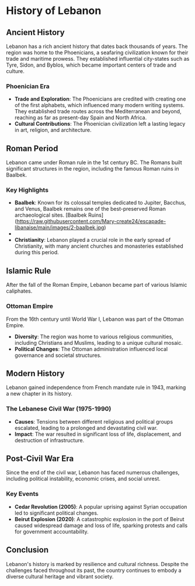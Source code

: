 # History of Lebanon

## Ancient History
Lebanon has a rich ancient history that dates back thousands of years. The region was home to the Phoenicians, a seafaring civilization known for their trade and maritime prowess. They established influential city-states such as Tyre, Sidon, and Byblos, which became important centers of trade and culture.

### Phoenician Era
- **Trade and Exploration**: The Phoenicians are credited with creating one of the first alphabets, which influenced many modern writing systems. They established trade routes across the Mediterranean and beyond, reaching as far as present-day Spain and North Africa.
- **Cultural Contributions**: The Phoenician civilization left a lasting legacy in art, religion, and architecture.

## Roman Period
Lebanon came under Roman rule in the 1st century BC. The Romans built significant structures in the region, including the famous Roman ruins in Baalbek.

### Key Highlights
- **Baalbek**: Known for its colossal temples dedicated to Jupiter, Bacchus, and Venus, Baalbek remains one of the best-preserved Roman archaeological sites.
 [Baalbek Ruins] (https://raw.githubusercontent.com/Mary-create24/escapade-libanaise/main/images/2-baalbek.jpg)
-
- **Christianity**: Lebanon played a crucial role in the early spread of Christianity, with many ancient churches and monasteries established during this period.

## Islamic Rule
After the fall of the Roman Empire, Lebanon became part of various Islamic caliphates.

### Ottoman Empire
From the 16th century until World War I, Lebanon was part of the Ottoman Empire.
- **Diversity**: The region was home to various religious communities, including Christians and Muslims, leading to a unique cultural mosaic.
- **Political Changes**: The Ottoman administration influenced local governance and societal structures.

## Modern History
Lebanon gained independence from French mandate rule in 1943, marking a new chapter in its history.

### The Lebanese Civil War (1975-1990)
- **Causes**: Tensions between different religious and political groups escalated, leading to a prolonged and devastating civil war.
- **Impact**: The war resulted in significant loss of life, displacement, and destruction of infrastructure.

## Post-Civil War Era
Since the end of the civil war, Lebanon has faced numerous challenges, including political instability, economic crises, and social unrest.

### Key Events
- **Cedar Revolution (2005)**: A popular uprising against Syrian occupation led to significant political changes.
- **Beirut Explosion (2020)**: A catastrophic explosion in the port of Beirut caused widespread damage and loss of life, sparking protests and calls for government accountability.

## Conclusion
Lebanon's history is marked by resilience and cultural richness. Despite the challenges faced throughout its past, the country continues to embody a diverse cultural heritage and vibrant society.

